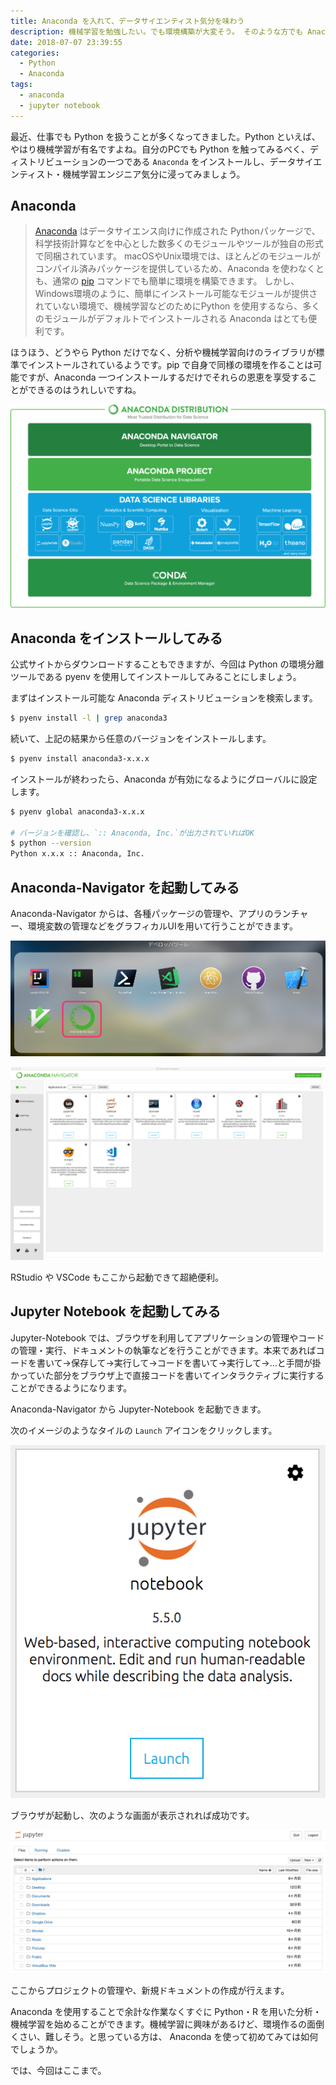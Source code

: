 ```yaml
---
title: Anaconda を入れて、データサイエンティスト気分を味わう
description: 機械学習を勉強したい。でも環境構築が大変そう。 そのような方でも Anaconda で簡単に始められます。
date: 2018-07-07 23:39:55
categories:
  - Python
  - Anaconda
tags:
  - anaconda
  - jupyter notebook
---
```


最近、仕事でも Python を扱うことが多くなってきました。Python といえば、やはり機械学習が有名ですよね。自分のPCでも Python を触ってみるべく、ディストリビューションの一つである `Anaconda` をインストールし、データサイエンティスト・機械学習エンジニア気分に浸ってみましょう。

Anaconda
---

> [Anaconda](https://www.continuum.io/) はデータサイエンス向けに作成された Pythonパッケージで、科学技術計算などを中心とした数多くのモジュールやツールが独自の形式で同梱されています。 macOSやUnix環境では、ほとんどのモジュールがコンパイル済みパッケージを提供しているため、Anaconda を使わなくとも、通常の [pip](https://www.python.jp/install/windows/pip.html) コマンドでも簡単に環境を構築できます。 しかし、Windows環境のように、簡単にインストール可能なモジュールが提供されていない環境で、機械学習などのためにPython を使用するなら、多くのモジュールがデフォルトでインストールされる Anaconda はとても便利です。

ほうほう、どうやら Python だけでなく、分析や機械学習向けのライブラリが標準でインストールされているようです。pip で自身で同様の環境を作ることは可能ですが、Anaconda 一つインストールするだけでそれらの恩恵を享受することができるのはうれしいですね。

![Anaconda-Distribution-Diagram](Anaconda-Distribution-Diagram.png)

Anaconda をインストールしてみる
---

公式サイトからダウンロードすることもできますが、今回は Python の環境分離ツールである pyenv を使用してインストールしてみることにしましょう。

まずはインストール可能な Anaconda ディストリビューションを検索します。

```bash
$ pyenv install -l | grep anaconda3
```

続いて、上記の結果から任意のバージョンをインストールします。

```bash
$ pyenv install anaconda3-x.x.x
```

インストールが終わったら、Anaconda が有効になるようにグローバルに設定します。

```bash
$ pyenv global anaconda3-x.x.x

# バージョンを確認し、`:: Anaconda, Inc.`が出力されていればOK
$ python --version
Python x.x.x :: Anaconda, Inc.
```

Anaconda-Navigator を起動してみる
---

Anaconda-Navigator からは、各種パッケージの管理や、アプリのランチャー、環境変数の管理などをグラフィカルUIを用いて行うことができます。

![Anaconda_Navidator_Doc](./Anaconda_Navidator_Doc.png)

![Anaconda_Navigator](./Anaconda_Navigator.png)

RStudio や VSCode もここから起動できて超絶便利。

Jupyter Notebook を起動してみる
---

Jupyter-Notebook では、ブラウザを利用してアプリケーションの管理やコードの管理・実行、ドキュメントの執筆などを行うことができます。本来であればコードを書いて→保存して→実行して→コードを書いて→実行して→…と手間が掛かっていた部分をブラウザ上で直接コードを書いてインタラクティブに実行することができるようになります。

Anaconda-Navigator から Jupyter-Notebook を起動できます。

次のイメージのようなタイルの `Launch` アイコンをクリックします。

![Launch_Jupyter_Notebook](./Launch_Jupyter_Notebook.png)

ブラウザが起動し、次のような画面が表示されれば成功です。

![Jupyter_Notebook](./Jupyter_Notebook.png)

ここからプロジェクトの管理や、新規ドキュメントの作成が行えます。

Anaconda を使用することで余計な作業なくすぐに Python・R を用いた分析・機械学習を始めることができます。機械学習に興味があるけど、環境作るの面倒くさい、難しそう。と思っている方は、 Anaconda を使って初めてみては如何でしょうか。

では、今回はここまで。
